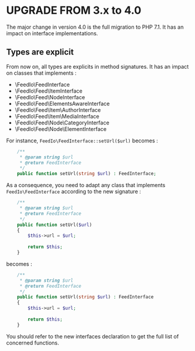 # UPGRADE FROM 3.x to 4.0

The major change in version 4.0 is the full migration to PHP 7.1. It has an impact on interface implementations.

## Types are explicit

From now on, all types are explicits in method signatures. It has an impact on classes that implements :

 - \FeedIo\FeedInterface 
 - \FeedIo\Feed\ItemInterface
 - \FeedIo\Feed\NodeInterface
 - \FeedIo\Feed\ElementsAwareInterface
 - \FeedIo\Feed\Item\AuthorInterface
 - \FeedIo\Feed\Item\MediaInterface
 - \FeedIo\Feed\Node\CategoryInterface
 - \FeedIo\Feed\Node\ElementInterface

For instance, `FeedIo\FeedInterface::setUrl($url)` becomes :

```php
    /**
     * @param string $url
     * @return FeedInterface
     */
    public function setUrl(string $url) : FeedInterface;
```
As a consequence, you need to adapt any class that implements `FeedIo\FeedInterface` according to the new signature : 

```php
    /**
     * @param string $url
     * @return FeedInterface
     */
    public function setUrl($url)
    {
        $this->url = $url;
        
        return $this;
    }
```
becomes : 

```php
    /**
     * @param string $url
     * @return FeedInterface
     */
    public function setUrl(string $url) : FeedInterface
    {
        $this->url = $url;
        
        return $this;
    } 
```
You should refer to the new interfaces declaration to get the full list of concerned functions.
